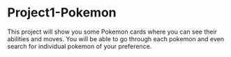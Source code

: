 # Project1-Pokemon
This project will show you some Pokemon cards where you can see their abilities and moves. You will be able to go through each pokemon and even search for individual pokemon of your preference.
